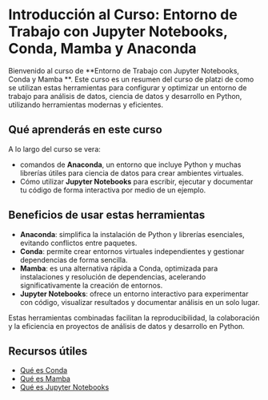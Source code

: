 # Introducción al Curso: Entorno de Trabajo con Jupyter Notebooks, Conda, Mamba y Anaconda

Bienvenido al curso de **Entorno de Trabajo con Jupyter Notebooks, Conda y Mamba **. Este curso es un resumen del curso de platzi de como se utilizan estas herramientas para configurar y optimizar un entorno de trabajo para análisis de datos, ciencia de datos y desarrollo en Python, utilizando herramientas modernas y eficientes.

## Qué aprenderás en este curso

A lo largo del curso se vera:

- comandos de **Anaconda**, un entorno que incluye Python y muchas librerías útiles para ciencia de datos para crear ambientes virtuales.
- Cómo utilizar **Jupyter Notebooks** para escribir, ejecutar y documentar tu código de forma interactiva por medio de un ejemplo.

## Beneficios de usar estas herramientas

- **Anaconda**: simplifica la instalación de Python y librerías esenciales, evitando conflictos entre paquetes.
- **Conda**: permite crear entornos virtuales independientes y gestionar dependencias de forma sencilla.
- **Mamba**: es una alternativa rápida a Conda, optimizada para instalaciones y resolución de dependencias, acelerando significativamente la creación de entornos.
- **Jupyter Notebooks**: ofrece un entorno interactivo para experimentar con código, visualizar resultados y documentar análisis en un solo lugar.

Estas herramientas combinadas facilitan la reproducibilidad, la colaboración y la eficiencia en proyectos de análisis de datos y desarrollo en Python.

## Recursos útiles

- [Qué es Conda](./guia_conda_y_mamba/conda/README.md)  
- [Qué es Mamba](./guia_conda_y_mamba/mamba/README.md)  
- [Qué es Jupyter Notebooks](./jupiter_en_vsc/README.md)  


